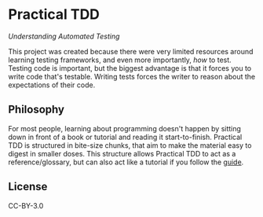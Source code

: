 # Practical TDD

*Understanding Automated Testing*

This project was created because there were very limited resources around learning testing frameworks, and even more importantly, *how* to test.  Testing code is important, but the biggest advantage is that it forces you to write code that's testable.  Writing tests forces the writer to reason about the expectations of their code.

## Philosophy

For most people, learning about programming doesn't happen by sitting down in front of a book or tutorial and reading it start-to-finish.  Practical TDD is structured in bite-size chunks, that aim to make the material easy to digest in smaller doses.  This structure allows Practical TDD to act as a reference/glossary, but can also act like a tutorial if you follow the [guide](getting_started.md).

## License

CC-BY-3.0
